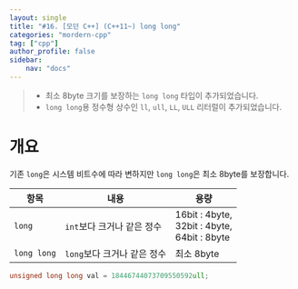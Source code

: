```yaml
---
layout: single
title: "#16. [모던 C++] (C++11~) long long"
categories: "mordern-cpp"
tag: ["cpp"]
author_profile: false
sidebar: 
    nav: "docs"
---
```


> * 최소 8byte 크기를 보장하는 `long long` 타입이 추가되었습니다.
> *  `long long`용 정수형 상수인 `ll`, `ull`, `LL`, `ULL` 리터럴이 추가되었습니다.

# 개요

기존 `long`은 시스템 비트수에 따라 변하지만 `long long`은 최소 8byte를 보장합니다.

|항목|내용|용량|
|--|--|--|
|`long`|`int`보다 크거나 같은 정수|16bit : 4byte,<br/>32bit : 4byte,<br/>64bit : 8byte|
|`long long`|`long`보다 크거나 같은 정수|최소 8byte|

```cpp
unsigned long long val = 18446744073709550592ull; 
```